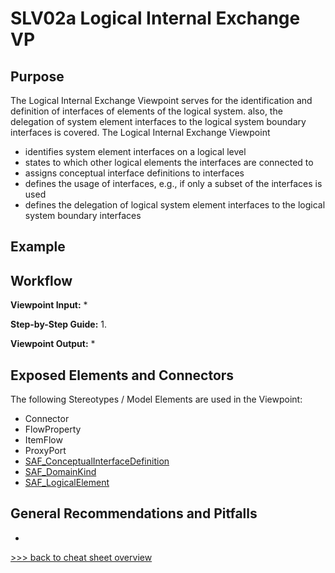 # SLV02a Logical Internal Exchange VP

## Purpose
The Logical Internal Exchange Viewpoint serves for the identification and definition of interfaces of elements of the logical system. also, the delegation of system element interfaces to the logical system boundary interfaces is covered. The Logical Internal Exchange Viewpoint
* identifies system element interfaces on a logical level
* states to which other logical elements the interfaces are connected to
* assigns conceptual interface definitions to interfaces
* defines the usage of interfaces, e.g., if only a subset of the interfaces is used
* defines the delegation of logical system element interfaces to the logical system boundary interfaces

## Example

## Workflow
**Viewpoint Input:**
* 

**Step-by-Step Guide:**
1.	

**Viewpoint Output:**
* 

## Exposed Elements and Connectors
The following Stereotypes / Model Elements are used in the Viewpoint:
* Connector
* FlowProperty
* ItemFlow
* ProxyPort
* [SAF_ConceptualInterfaceDefinition](https://github.com/GfSE/SAF-Specification/blob/TdSE2023/stereotypes.md#SAF_ConceptualInterfaceDefinition)
* [SAF_DomainKind](https://github.com/GfSE/SAF-Specification/blob/TdSE2023/stereotypes.md#SAF_DomainKind)
* [SAF_LogicalElement](https://github.com/GfSE/SAF-Specification/blob/TdSE2023/stereotypes.md#SAF_LogicalElement)

## General Recommendations and Pitfalls
* 

[>>> back to cheat sheet overview](../CheatSheet.md)
